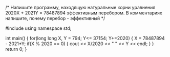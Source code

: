 /*
    Напишите программу, находящую натуральные корни уравнения
    2020X + 2021Y = 78487894
    эффективным перебором. В комментариях напишите, почему перебор - эффективный
*/

#include <iostream>
using namespace std;

int main() {
    for(long long X, Y = 794; Y<= 37154; Y+=2020)
    {
        X = 78487894 - 2021*Y;
        if(X % 2020 == 0)
        {
            cout << X/2020 << " " << Y << endl;
        }
    }
    return 0;
}
